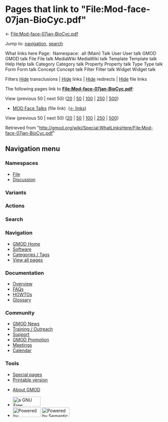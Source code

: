 <div id="mw-page-base" class="noprint">

</div>

<div id="mw-head-base" class="noprint">

</div>

<div id="content" class="mw-body" role="main">

<span id="top"></span>

<div id="mw-js-message" style="display:none;">

</div>



# <span dir="auto">Pages that link to "File:Mod-face-07jan-BioCyc.pdf"</span>

<div id="bodyContent">

<div id="contentSub">

←
[File:Mod-face-07jan-BioCyc.pdf](/wiki/File:Mod-face-07jan-BioCyc.pdf "File:Mod-face-07jan-BioCyc.pdf")

</div>

<div id="jump-to-nav" class="mw-jump">

Jump to: [navigation](#mw-navigation), [search](#p-search)

</div>

<div id="mw-content-text">

What links here Page:  Namespace:  all (Main) Talk User User talk GMOD
GMOD talk File File talk MediaWiki MediaWiki talk Template Template talk
Help Help talk Category Category talk Property Property talk Type Type
talk Form Form talk Concept Concept talk Filter Filter talk Widget
Widget talk

Filters
[Hide](/mediawiki/index.php?title=Special:WhatLinksHere/File:Mod-face-07jan-BioCyc.pdf&hidetrans=1 "Special:WhatLinksHere/File:Mod-face-07jan-BioCyc.pdf")
transclusions \|
[Hide](/mediawiki/index.php?title=Special:WhatLinksHere/File:Mod-face-07jan-BioCyc.pdf&hidelinks=1 "Special:WhatLinksHere/File:Mod-face-07jan-BioCyc.pdf")
links \|
[Hide](/mediawiki/index.php?title=Special:WhatLinksHere/File:Mod-face-07jan-BioCyc.pdf&hideredirs=1 "Special:WhatLinksHere/File:Mod-face-07jan-BioCyc.pdf")
redirects \|
[Hide](/mediawiki/index.php?title=Special:WhatLinksHere/File:Mod-face-07jan-BioCyc.pdf&hideimages=1 "Special:WhatLinksHere/File:Mod-face-07jan-BioCyc.pdf")
file links

The following pages link to
**[File:Mod-face-07jan-BioCyc.pdf](/wiki/File:Mod-face-07jan-BioCyc.pdf "File:Mod-face-07jan-BioCyc.pdf")**:

View (previous 50 \| next 50)
([20](/mediawiki/index.php?title=Special:WhatLinksHere/File:Mod-face-07jan-BioCyc.pdf&limit=20 "Special:WhatLinksHere/File:Mod-face-07jan-BioCyc.pdf")
\|
[50](/mediawiki/index.php?title=Special:WhatLinksHere/File:Mod-face-07jan-BioCyc.pdf&limit=50 "Special:WhatLinksHere/File:Mod-face-07jan-BioCyc.pdf")
\|
[100](/mediawiki/index.php?title=Special:WhatLinksHere/File:Mod-face-07jan-BioCyc.pdf&limit=100 "Special:WhatLinksHere/File:Mod-face-07jan-BioCyc.pdf")
\|
[250](/mediawiki/index.php?title=Special:WhatLinksHere/File:Mod-face-07jan-BioCyc.pdf&limit=250 "Special:WhatLinksHere/File:Mod-face-07jan-BioCyc.pdf")
\|
[500](/mediawiki/index.php?title=Special:WhatLinksHere/File:Mod-face-07jan-BioCyc.pdf&limit=500 "Special:WhatLinksHere/File:Mod-face-07jan-BioCyc.pdf"))

- [MOD Face Talks](/wiki/MOD_Face_Talks "MOD Face Talks") (file link) ‎
  <span class="mw-whatlinkshere-tools">([←
  links](/mediawiki/index.php?title=Special:WhatLinksHere&target=MOD+Face+Talks "Special:WhatLinksHere"))</span>

View (previous 50 \| next 50)
([20](/mediawiki/index.php?title=Special:WhatLinksHere/File:Mod-face-07jan-BioCyc.pdf&limit=20 "Special:WhatLinksHere/File:Mod-face-07jan-BioCyc.pdf")
\|
[50](/mediawiki/index.php?title=Special:WhatLinksHere/File:Mod-face-07jan-BioCyc.pdf&limit=50 "Special:WhatLinksHere/File:Mod-face-07jan-BioCyc.pdf")
\|
[100](/mediawiki/index.php?title=Special:WhatLinksHere/File:Mod-face-07jan-BioCyc.pdf&limit=100 "Special:WhatLinksHere/File:Mod-face-07jan-BioCyc.pdf")
\|
[250](/mediawiki/index.php?title=Special:WhatLinksHere/File:Mod-face-07jan-BioCyc.pdf&limit=250 "Special:WhatLinksHere/File:Mod-face-07jan-BioCyc.pdf")
\|
[500](/mediawiki/index.php?title=Special:WhatLinksHere/File:Mod-face-07jan-BioCyc.pdf&limit=500 "Special:WhatLinksHere/File:Mod-face-07jan-BioCyc.pdf"))

</div>

<div class="printfooter">

Retrieved from
"<http://gmod.org/wiki/Special:WhatLinksHere/File:Mod-face-07jan-BioCyc.pdf>"

</div>

<div id="catlinks" class="catlinks catlinks-allhidden">

</div>

<div class="visualClear">

</div>

</div>

</div>

<div id="mw-navigation">

## Navigation menu

<div id="mw-head">



<div id="left-navigation">

<div id="p-namespaces" class="vectorTabs" role="navigation"
aria-labelledby="p-namespaces-label">

### Namespaces

- <span id="ca-nstab-image"><a href="/wiki/File:Mod-face-07jan-BioCyc.pdf" accesskey="c"
  title="View the file page [c]">File</a></span>
- <span id="ca-talk"><a
  href="/mediawiki/index.php?title=File_talk:Mod-face-07jan-BioCyc.pdf&amp;action=edit&amp;redlink=1"
  accesskey="t"
  title="Discussion about the content page [t]">Discussion</a></span>

</div>

<div id="p-variants" class="vectorMenu emptyPortlet" role="navigation"
aria-labelledby="p-variants-label">

### 

### Variants[](#)

<div class="menu">

</div>

</div>

</div>

<div id="right-navigation">



<div id="p-cactions" class="vectorMenu emptyPortlet" role="navigation"
aria-labelledby="p-cactions-label">

### Actions[](#)

<div class="menu">

</div>

</div>

<div id="p-search" role="search">

### Search

<div id="simpleSearch">

</div>

</div>

</div>

</div>

<div id="mw-panel">

<div id="p-logo" role="banner">

<a href="/wiki/Main_Page"
style="background-image: url(http://gmod.org/images/GMOD-cogs.png);"
title="Visit the main page"></a>

</div>

<div id="p-Navigation" class="portal" role="navigation"
aria-labelledby="p-Navigation-label">

### Navigation

<div class="body">

- <span id="n-GMOD-Home">[GMOD Home](/wiki/Main_Page)</span>
- <span id="n-Software">[Software](/wiki/GMOD_Components)</span>
- <span id="n-Categories-.2F-Tags">[Categories /
  Tags](/wiki/Categories)</span>
- <span id="n-View-all-pages">[View all
  pages](/wiki/Special:AllPages)</span>

</div>

</div>

<div id="p-Documentation" class="portal" role="navigation"
aria-labelledby="p-Documentation-label">

### Documentation

<div class="body">

- <span id="n-Overview">[Overview](/wiki/Overview)</span>
- <span id="n-FAQs">[FAQs](/wiki/Category:FAQ)</span>
- <span id="n-HOWTOs">[HOWTOs](/wiki/Category:HOWTO)</span>
- <span id="n-Glossary">[Glossary](/wiki/Glossary)</span>

</div>

</div>

<div id="p-Community" class="portal" role="navigation"
aria-labelledby="p-Community-label">

### Community

<div class="body">

- <span id="n-GMOD-News">[GMOD News](/wiki/GMOD_News)</span>
- <span id="n-Training-.2F-Outreach">[Training /
  Outreach](/wiki/Training_and_Outreach)</span>
- <span id="n-Support">[Support](/wiki/Support)</span>
- <span id="n-GMOD-Promotion">[GMOD
  Promotion](/wiki/GMOD_Promotion)</span>
- <span id="n-Meetings">[Meetings](/wiki/Meetings)</span>
- <span id="n-Calendar">[Calendar](/wiki/Calendar)</span>

</div>

</div>

<div id="p-tb" class="portal" role="navigation"
aria-labelledby="p-tb-label">

### Tools

<div class="body">

- <span id="t-specialpages"><a href="/wiki/Special:SpecialPages" accesskey="q"
  title="A list of all special pages [q]">Special pages</a></span>
- <span id="t-print"><a
  href="/mediawiki/index.php?title=Special:WhatLinksHere/File:Mod-face-07jan-BioCyc.pdf&amp;printable=yes"
  rel="alternate" accesskey="p"
  title="Printable version of this page [p]">Printable version</a></span>

</div>

</div>

</div>

</div>

<div id="footer" role="contentinfo">

- <span id="footer-places-about">[About
  GMOD](/wiki/GMOD:About "GMOD:About")</span>

<!-- -->

- <span id="footer-copyrightico">[<img src="http://www.gnu.org/graphics/gfdl-logo-small.png" width="88"
  height="31" alt="a GNU Free Documentation License" />](http://www.gnu.org/licenses/fdl-1.3.html)</span>
- <span id="footer-poweredbyico">[<img src="/mediawiki/skins/common/images/poweredby_mediawiki_88x31.png"
  width="88" height="31" alt="Powered by MediaWiki" />](//www.mediawiki.org/)
  [<img
  src="/mediawiki/extensions/SemanticMediaWiki/includes/../resources/images/smw_button.png"
  width="88" height="31" alt="Powered by Semantic MediaWiki" />](https://www.semantic-mediawiki.org/wiki/Semantic_MediaWiki)</span>

<div style="clear:both">

</div>

</div>
